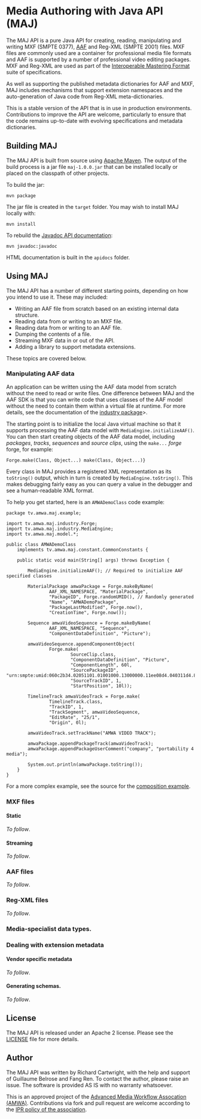 # Media Authoring with Java API (MAJ)

The MAJ API is a pure Java API for creating, reading, manipulating and writing MXF (SMPTE 0377), [AAF](http://www.amwa.tv/projects/MS-01.shtml) and Reg-XML (SMPTE 2001) files. MXF files are commonly used are a container for professional media file formats and AAF is supported by a number of professional video editing packages. MXF and Reg-XML are used as part of the [Interoperable Mastering Format](http://www.imfforum.com/IMF_Forum/index.html) suite of specifications.

As well as supporting the published metadata dictionaries for AAF and MXF, MAJ includes mechanisms that support extension namespaces and the auto-generation of Java code from Reg-XML meta-dictionaries.

This is a stable version of the API that is in use in production environments. Contributions to improve the API are welcome, particularly to ensure that the code remains up-to-date with evolving specifications and metadata dictionaries.

## Building MAJ

The MAJ API is built from source using [Apache Maven](http://maven.apache.org/). The output of the build process is a jar file `maj-1.0.0.jar` that can be installed locally or placed on the classpath of other projects.

To build the jar:

    mvn package

The jar file is created in the `target` folder. You may wish to install MAJ locally with:

    mvn install

To rebuild the [Javadoc API documentation](./apidocs/):

    mvn javadoc:javadoc

HTML documentation is built in the `apidocs` folder.

## Using MAJ

The MAJ API has a number of different starting points, depending on how you intend to use it. These may included:

* Writing an AAF file from scratch based on an existing internal data structure.
* Reading data from or writing to an MXF file.
* Reading data from or writing to an AAF file.
* Dumping the contents of a file.
* Streaming MXF data in or out of the API.
* Adding a library to support metadata extensions.

These topics are covered below.

### Manipulating AAF data

An application can be written using the AAF data model from scratch without the need to read or write files. One difference between MAJ and the AAF SDK is that you can write code that uses classes of the AAF model without the need to contain them within a virtual file at runtime. For more details, see the documentation of the [industry package](./apidocs/tv/amwa/maj/industry/package-summary.html)>.

The starting point is to initialize the local Java virtual machine so that it supports processing the AAF data model with `MediaEngine.initializeAAF()`. You can then start creating objects of the AAF data model, including *packages*, *tracks*, *sequences* and *source clips*, using the `make...` *forge* forge, for example:

    Forge.make(Class, Object...) make(Class, Object...)}

Every class in MAJ provides a registered XML representation as its `toString()` output, which in turn is created by `MediaEngine.toString()`. This makes debugging fairly easy as you can query a value in the debugger and see a human-readable XML format.

To help you get started, here is an `AMWADemoClass` code example:

    package tv.amwa.maj.example;

    import tv.amwa.maj.industry.Forge;
    import tv.amwa.maj.industry.MediaEngine;
    import tv.amwa.maj.model.*;

    public class AMWADemoClass
        implements tv.amwa.maj.constant.CommonConstants {

        public static void main(String[] args) throws Exception {

            MediaEngine.initializeAAF(); // Required to initialize AAF specified classes

            MaterialPackage amwaPackage = Forge.makeByName(
                    AAF_XML_NAMESPACE, "MaterialPackage",
                    "PackageID", Forge.randomUMID(), // Randomly generated
                    "Name", "AMWADemoPackage",
                    "PackageLastModified", Forge.now(),
                    "CreationTime", Forge.now());

            Sequence amwaVideoSequence = Forge.makeByName(
                    AAF_XML_NAMESPACE, "Sequence",
                    "ComponentDataDefinition", "Picture");

            amwaVideoSequence.appendComponentObject(
                    Forge.make(
                            SourceClip.class,
                            "ComponentDataDefinition", "Picture",
                            "ComponentLength", 60l,
                            "SourcePackageID", "urn:smpte:umid:060c2b34.02051101.01001000.13000000.11ee08d4.040311d4.8e3d0090.27dfca7c",
                            "SourceTrackID", 1,
                            "StartPosition", 10l));

            TimelineTrack amwaVideoTrack = Forge.make(
                    TimelineTrack.class,
                    "TrackID", 1,
                    "TrackSegment", amwaVideoSequence,
                    "EditRate", "25/1",
                    "Origin", 0l);

            amwaVideoTrack.setTrackName("AMWA VIDEO TRACK");

            amwaPackage.appendPackageTrack(amwaVideoTrack);
            amwaPackage.appendPackageUserComment("company", "portability 4 media");

            System.out.println(amwaPackage.toString());
        }
    }

For a more complex example, see the source for the [composition example](./src/main/tv/amwa/maj/example/CompositionExample.java).

### MXF files

#### Static

_To follow_.

#### Streaming

_To follow_.

### AAF files

_To follow_.

### Reg-XML files

_To follow_.


### Media-specialist data types.

### Dealing with extension metadata

#### Vendor specific metadata

_To follow_.

#### Generating schemas.

_To follow_.


## License

The MAJ API is released under an Apache 2 license. Please see the [LICENSE](./LICENSE) file for more details.

## Author

The MAJ API was written by Richard Cartwright, with the help and support of Guillaume Belrose and Fang Ren. To contact the author,
please raise an issue. The software is provided AS IS with no warranty whatsoever.

This is an approved project of the [Advanced Media Workflow Assocation (AMWA)](http://www.amwa.tv/).  Contributions via fork and
pull request are welcome according to the [IPR policy of the association](http://www.amwa.tv/about/policies/AMWA_IPR_Policy_V3.0.pdf).
